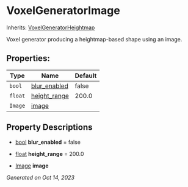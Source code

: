 # VoxelGeneratorImage

Inherits: [VoxelGeneratorHeightmap](VoxelGeneratorHeightmap.md)

Voxel generator producing a heightmap-based shape using an image.

## Properties: 


Type     | Name                             | Default 
-------- | -------------------------------- | --------
`bool`   | [blur_enabled](#i_blur_enabled)  | false   
`float`  | [height_range](#i_height_range)  | 200.0   
`Image`  | [image](#i_image)                |         
<p></p>

## Property Descriptions

- [bool](https://docs.godotengine.org/en/stable/classes/class_bool.html)<span id="i_blur_enabled"></span> **blur_enabled** = false


- [float](https://docs.godotengine.org/en/stable/classes/class_float.html)<span id="i_height_range"></span> **height_range** = 200.0


- [Image](https://docs.godotengine.org/en/stable/classes/class_image.html)<span id="i_image"></span> **image**


_Generated on Oct 14, 2023_
